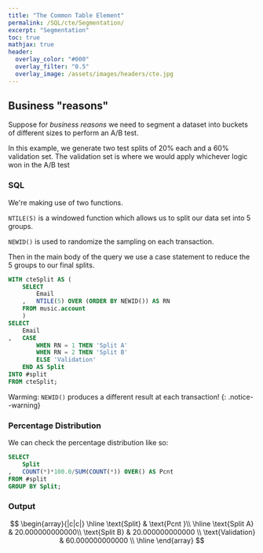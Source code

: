 ```yaml
---
title: "The Common Table Element"
permalink: /SQL/cte/Segmentation/
excerpt: "Segmentation"
toc: true
mathjax: true
header:
  overlay_color: "#000"
  overlay_filter: "0.5"
  overlay_image: /assets/images/headers/cte.jpg
---
```


## Business "reasons"

Suppose for _business reasons_ we need to segment a dataset into buckets of different sizes to perform an A/B test.

In this example, we generate two test splits of 20% each and a 60% validation set.
The validation set is where we would apply whichever logic won in the A/B test


### SQL

We're making use of two functions.

`NTILE(5)` is a windowed function which allows us to split our data set into 5 groups.

`NEWID()` is used to randomize the sampling on each transaction.

Then in the main body of the query we use a case statement to reduce the 5 groups to our final splits.


```sql
WITH cteSplit AS (
	SELECT
		Email
	,	NTILE(5) OVER (ORDER BY NEWID()) AS RN
	FROM music.account
	)
SELECT
	Email
,	CASE 
		WHEN RN = 1 THEN 'Split A'
		WHEN RN = 2 THEN 'Split B'
		ELSE 'Validation'
	END AS Split
INTO #split
FROM cteSplit;
```
Warming: `NEWID()` produces a different result at each transaction!
{: .notice--warning}

### Percentage Distribution

We can check the percentage distribution like so:


```sql
SELECT
	Split
,	COUNT(*)*100.0/SUM(COUNT(*)) OVER() AS Pcnt
FROM #split
GROUP BY Split;
```	

### Output

$$
\begin{array}{|c|c|}
\hline
\text{Split} & \text{Pcnt }\\ 
\hline
\text{Split A} & 20.000000000000\\
\text{Split B} & 20.000000000000 \\
\text{Validation} & 60.000000000000 \\
\hline
\end{array}
$$



